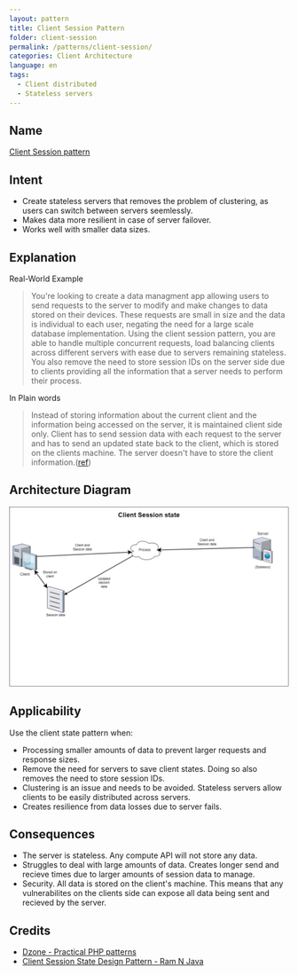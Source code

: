 ```yaml
---
layout: pattern
title: Client Session Pattern
folder: client-session
permalink: /patterns/client-session/
categories: Client Architecture
language: en
tags:
  - Client distributed
  - Stateless servers
---
```


## Name

[Client Session pattern](https://dzone.com/articles/practical-php-patterns/practical-php-patterns-client)

## Intent

- Create stateless servers that removes the problem of clustering, as users can switch between servers seemlessly.
- Makes data more resilient in case of server failover.
- Works well with smaller data sizes.

## Explanation

Real-World Example

> You're looking to create a data managment app allowing users to send requests to the server to modify and make changes to data stored on their devices. These requests are small in size and the data is individual to each user, negating the need for a large scale database implementation. Using the client session pattern, you are able to handle multiple concurrent requests, load balancing clients across different servers with ease due to servers remaining stateless. You also remove the need to store session IDs on the server side due to clients providing all the information that a server needs to perform their process.

In Plain words

> Instead of storing information about the current client and the information being accessed on the server, it is maintained client side only. Client has to send session data with each request to the server and has to send an updated state back to the client, which is stored on the clients machine. The server doesn't have to store the client information.([ref](https://dzone.com/articles/practical-php-patterns/practical-php-patterns-client))

## Architecture Diagram

![alt text](./etc/session_state_pattern.png "Session State Pattern")

## Applicability

Use the client state pattern when:

- Processing smaller amounts of data to prevent larger requests and response sizes.
- Remove the need for servers to save client states. Doing so also removes the need to store session IDs.
- Clustering is an issue and needs to be avoided. Stateless servers allow clients to be easily distributed across servers.
- Creates resilience from data losses due to server fails.

## Consequences

- The server is stateless. Any compute API will not store any data.
- Struggles to deal with large amounts of data. Creates longer send and recieve times due to larger amounts of session data to manage.
- Security. All data is stored on the client's machine. This means that any vulnerabilites on the clients side can expose all data being sent and recieved by the server.


## Credits

- [Dzone - Practical PHP patterns](https://dzone.com/articles/practical-php-patterns/practical-php-patterns-client)
- [Client Session State Design Pattern - Ram N Java](https://www.youtube.com/watch?v=ycOSj9g41pc)
